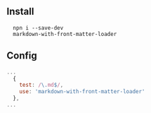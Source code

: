 ## Install
```
  npn i --save-dev 
  markdown-with-front-matter-loader
```

## Config
```js
...
  {
    test: /\.md$/,
    use: 'markdown-with-front-matter-loader'
  },
...
```

